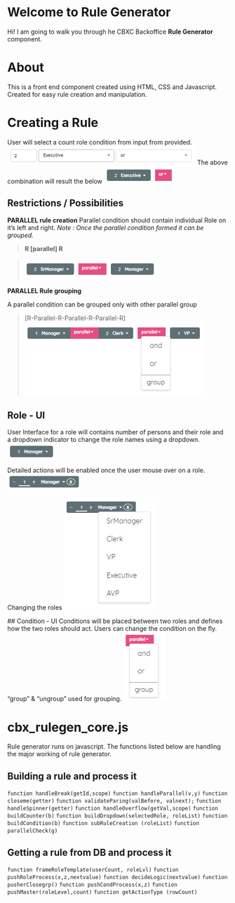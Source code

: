 # Welcome to Rule Generator
Hi! I am going to walk you through he CBXC Backoffice **Rule Generator** component.

# About
This is a front end component created using HTML, CSS and Javascript. Created for easy rule creation and manipulation.

# Creating a Rule
User will select a count role condition from input from provided.
<img src="https://raw.githubusercontent.com/krish4u/RuleBuilder/master/RuleGen_Inputs.PNG" alt="">
The above combination will result the below
<img src="https://raw.githubusercontent.com/krish4u/RuleBuilder/master/RuleGen_Inputs_Output.PNG" alt="enter image description here">
## Restrictions / Possibilities
**PARALLEL rule creation**
Parallel condition should contain individual Role on it’s left and right.
_Note : Once the parallel condition formed it can be grouped._

>**R [parallel] R**

><img src="https://raw.githubusercontent.com/krish4u/RuleBuilder/master/Parallel%20Allowed.PNG" alt="Parallel condition"></p>

**PARALLEL Rule grouping**

A parallel condition can be grouped only with other parallel group
>[R-Parallel-R-Parallel-R-Parallel-R]  
><img src="https://raw.githubusercontent.com/krish4u/RuleBuilder/master/Parallel_Grouping_Allowed.PNG" alt="enter image descriptionhere">

## Role - UI
User Interface for a role will contains number of persons and their role and a dropdown indicator to change the role names using a dropdown.
<img src="https://raw.githubusercontent.com/krish4u/RuleBuilder/master/Role_UI.PNG" alt="Role Normal State"></p>
<p>Detailed actions will be enabled once the user mouse over on a role.<br>
<img src="https://raw.githubusercontent.com/krish4u/RuleBuilder/master/Role_Expanded_UI.PNG" alt="Role Detailed Action State"></p>
Changing the roles
<img src="https://raw.githubusercontent.com/krish4u/RuleBuilder/master/Role_Dropdown_UI.PNG" alt="Changing the roles dropdown"></p>
## Condition - UI
Conditions will be placed between two roles and defines how the two roles should act. Users can change the condition on the fly. “group” &amp; “ungroup” used for grouping.
<img src="https://github.com/krish4u/RuleBuilder/blob/master/Condition_UI.PNG?raw=true" alt="Condition UI"></p>

# cbx_rulegen_core.js
Rule generator runs on javascript.  The functions listed below are handling the major working of rule generator.
## Building a rule and process it
``function handleBreak(getId,scope)``
``function handleParallel(v,y)``
``function closeme(getter)``
``function validateParing(valBefore, valnext);``
``function handleSpinner(getter)``
``function handleOverflow(getVal,scope)``
``function buildCounter(b)``
``function buildDropdown(selectedRole, roleList)``
``function buildCondition(b)``
``function subRuleCreation (roleList)``
``function parallelCheck(g)``

## Getting a rule from DB and process it
``function frameRoleTemplate(userCount, roleLvl)``
``function pushRoleProcess(x,z,nextvalue)``
``function decideLogic(nextvalue)``
``function pusherClosegrp()``
``function pushCondProcess(x,z)``
``function pushMaster(roleLevel,count)``
``function getActionType (rowCount) ``
